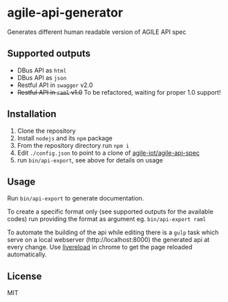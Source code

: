 # agile-api-generator
Generates different human readable version of AGILE API spec

Supported outputs
---

- DBus API as `html`
- DBus API as `json`
- Restful API in `swagger` v2.0
- ~~Restful API in `raml` v1.0~~ To be refactored, waiting for proper 1.0 support!


Installation
---

1. Clone the repository
2. Install `nodejs` and its `npm` package
3. From the repository directory run `npm i`
4. Edit `./config.json` to point to a clone of [agile-iot/agile-api-spec](https://github.com/Agile-IoT/agile-api-spec)
5. run `bin/api-export`, see above for details on usage

Usage
---

Run `bin/api-export` to generate documentation.

To create a specific format only (see supported outputs for the available codes) run providing the format as argument eg. `bin/api-export raml`

To automate the building of the api while editing there is a `gulp` task which serve on a local webserver (http://localhost:8000) the generated api at every change. Use [livereload](https://chrome.google.com/webstore/detail/livereload/jnihajbhpnppcggbcgedagnkighmdlei?hl=en) in chrome to get the page reloaded automatically.

License
---

MIT
